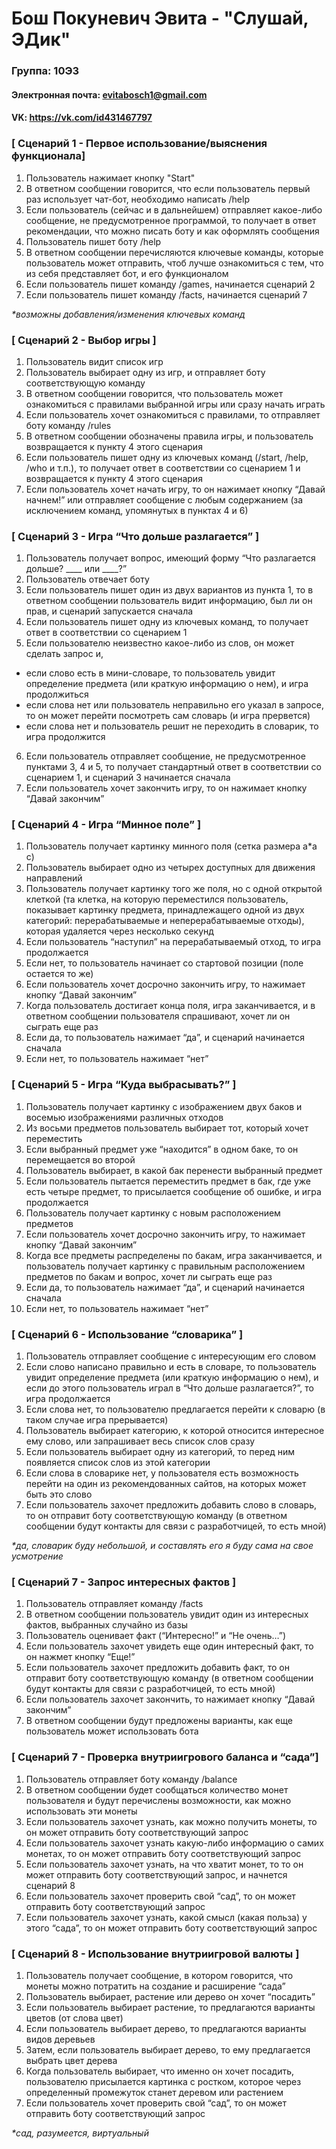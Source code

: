 # Бош Покуневич Эвита - "Слушай, ЭДик"

### Группа: 10Э3
#### Электронная почта: evitabosch1@gmail.com
#### VK: https://vk.com/id431467797
### [ Сценарий 1 - Первое использование/выяснения функционала]
1. Пользователь нажимает кнопку "Start"
2. В ответном сообщении говорится, что если пользователь первый раз использует чат-бот, необходимо написать /help
3. Если пользователь (сейчас и в дальнейшем) отправляет какое-либо сообщение, не предусмотренное программой, то получает в ответ рекомендации, что можно писать боту и как оформлять сообщения
4. Пользователь пишет боту /help
5. В ответном сообщении перечисляются ключевые команды, которые пользователь может отправить, чтоб лучше ознакомиться с тем, что из себя представляет бот, и его функционалом
6. Если пользователь пишет команду /games, начинается сценарий 2
7.  Если пользователь пишет команду /facts, начинается сценарий 7

_*возможны добавления/изменения ключевых команд_
### [ Сценарий 2 - Выбор игры ]
1. Пользователь видит список игр
2. Пользователь выбирает одну из игр, и отправляет боту соответствующую команду
3. В ответном сообщении говорится, что пользователь может ознакомиться с правилами выбранной игры или сразу начать играть
4. Если пользователь хочет ознакомиться с правилами, то отправляет боту команду /rules
5. В ответном сообщении обозначены правила игры, и пользователь возвращается к пункту 4 этого сценария
6. Если пользователь пишет одну из ключевых команд (/start, /help, /who и т.п.), то получает ответ в соответствии со сценарием 1 и возвращается к пункту 4 этого сценария
7. Если пользователь хочет начать игру, то он нажимает кнопку “Давай начнем!” или отправляет сообщение с любым содержанием (за исключением команд, упомянутых в пунктах 4 и 6)

### [ Сценарий 3 - Игра “Что дольше разлагается” ]  
1. Пользователь получает вопрос, имеющий форму “Что разлагается дольше?  ____ или ____?”
2. Пользователь отвечает боту
3. Если пользователь пишет один из двух вариантов из пункта 1, то в ответном сообщении пользователь видит информацию, был ли он прав, и сценарий запускается сначала
4. Если пользователь пишет одну из ключевых команд, то получает ответ в соответствии со сценарием 1
5. Если пользователю неизвестно какое-либо из слов, он может сделать запрос и,
+ если слово есть в мини-словаре, то пользователь увидит определение предмета (или краткую информацию о нем), и игра продолжиться
+ если слова нет или пользователь неправильно его указал в запросе, то он может перейти посмотреть сам словарь (и игра прервется)
+ если слова нет и пользователь решит не переходить в словарик, то игра продолжится 
6. Если пользователь отправляет сообщение, не предусмотренное пунктами 3, 4 и 5, то получает стандартный ответ в соответствии со сценарием 1, и сценарий 3 начинается сначала 
7. Если пользователь хочет закончить игру, то он нажимает кнопку “Давай закончим”
### [ Сценарий 4 - Игра “Минное поле” ]
1. Пользователь получает картинку минного поля (сетка размера а*а с)
2. Пользователь выбирает одно из четырех доступных для движения направлений
3. Пользователь получает картинку того же поля, но с одной открытой клеткой (та клетка, на которую переместился пользователь, показывает картинку предмета, принадлежащего одной из двух категорий: перерабатываемые и неперерабатываемые отходы), которая удаляется через несколько секунд
4. Если пользователь “наступил” на перерабатываемый отход, то игра продолжается
5. Если нет, то пользователь начинает со стартовой позиции (поле остается то же)
6. Если пользователь хочет досрочно закончить игру, то нажимает кнопку “Давай закончим”
7. Когда пользователь достигает конца поля, игра заканчивается, и в ответном сообщении пользователя спрашивают, хочет ли он сыграть еще раз
8. Если да, то пользователь нажимает “да”, и сценарий начинается сначала
9. Если нет, то пользователь нажимает “нет”

### [ Сценарий 5 - Игра “Куда выбрасывать?” ]
1. Пользователь получает картинку с изображением двух баков и восемью изображениями различных отходов
2. Из восьми предметов пользователь выбирает тот, который хочет переместить
3. Если выбранный предмет уже “находится” в одном баке, то он перемещается во второй
4. Пользователь выбирает, в какой бак перенести выбранный предмет
5. Если пользователь пытается переместить предмет в бак, где уже есть четыре предмет, то присылается сообщение об ошибке, и игра продолжается
6. Пользователь получает картинку с новым расположением предметов
7. Если пользователь хочет досрочно закончить игру, то нажимает кнопку “Давай закончим”
8. Когда все предметы распределены по бакам, игра заканчивается, и пользователь получает картинку с правильным расположением предметов по бакам и вопрос, хочет ли сыграть еще раз
9. Если да, то пользователь нажимает “да”, и сценарий начинается сначала
10. Если нет, то пользователь нажимает “нет”

### [ Сценарий 6 - Использование “словарика” ]  
1. Пользователь отправляет сообщение с интересующим его словом
2. Если слово написано правильно и есть в словаре, то пользователь увидит определение предмета (или краткую информацию о нем), и если до этого пользователь играл в “Что дольше разлагается?”, то игра продолжается
3. Если слова нет, то пользователю предлагается перейти к словарю (в таком случае игра прерывается)
4. Пользователь выбирает категорию, к которой относится интересное ему слово, или запрашивает весь список слов сразу
5. Если пользователь выбирает одну из категорий, то перед ним появляется список слов из этой категории
6. Если слова в словарике нет, у пользователя есть возможность перейти на один из рекомендованных сайтов, на которых может быть это слово
7. Если пользователь захочет предложить добавить слово в словарь, то он отправит боту соответствующую команду (в ответном сообщении будут контакты для связи с разработчицей, то есть мной)

_*да, словарик буду небольшой, и составлять его я буду сама на свое усмотрение_
### [ Сценарий 7 - Запрос интересных фактов ] 
1. Пользователь отправляет команду /facts
2. В ответном сообщении пользователь увидит один из интересных фактов, выбранных случайно из базы
3. Пользователь оценивает факт (“Интересно!” и “Не очень…”)
4. Если пользователь захочет увидеть еще один интересный факт, то он нажмет кнопку “Еще!”
5. Если пользователь захочет предложить добавить факт, то он отправит боту соответствующую команду (в ответном сообщении будут контакты для связи с разработчицей, то есть мной)
6. Если пользователь захочет закончить, то нажимает кнопку “Давай закончим”
7. В ответном сообщении будут предложены варианты, как еще пользователь может использовать бота
### [ Сценарий 7 - Проверка внутриигрового баланса и “сада”]
1. Пользователь отправляет боту команду /balance
2. В ответном сообщении будет сообщаться количество монет пользователя и будут перечислены возможности, как можно использовать эти монеты
3. Если пользователь захочет узнать, как можно получить монеты, то он может отправить боту соответствующий запрос
4. Если пользователь захочет узнать какую-либо информацию о самих монетах, то он может отправить боту соответствующий запрос
5. Если пользователь захочет узнать, на что хватит монет, то то он может отправить боту соответствующий запрос, и начнется сценарий 8
6. Если пользователь захочет проверить свой “сад”, то он может отправить боту соответствующий запрос
7. Если пользователь захочет узнать, какой смысл (какая польза) у этого “сада”, то он может отправить боту соответствующий запрос
### [ Сценарий 8 - Использование внутриигровой валюты ]
1. Пользователь получает сообщение, в котором говорится, что монеты можно потратить на создание и расширение “сада”
2. Пользователь выбирает, растение или дерево он хочет “посадить”
3. Если пользователь выбирает растение, то предлагаются варианты цветов (от слова цвет)
4. Если пользователь выбирает дерево, то предлагаются варианты видов деревьев
5. Затем, если пользователь выбирает дерево, то ему предлагается выбрать цвет дерева
6. Когда пользователь выбирает, что именно он хочет посадить, пользователю присылается картинка с ростком, которое через определенный промежуток станет деревом или растением
7. Если пользователь хочет проверить свой “сад”, то он может отправить боту соответствующий запрос

_*сад, разумеется, виртуальный_
